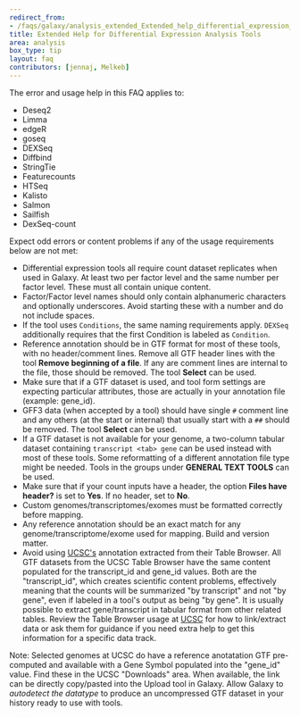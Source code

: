 ```yaml
---
redirect_from:
- /faqs/galaxy/analysis_extended_Extended_help_differential_expression_analysis_tools
title: Extended Help for Differential Expression Analysis Tools
area: analysis
box_type: tip
layout: faq
contributors: [jennaj, Melkeb]
---
```


The error and usage help in this FAQ applies to:

- Deseq2
- Limma
- edgeR
- goseq
- DEXSeq
- Diffbind
- StringTie
- Featurecounts
- HTSeq
- Kalisto
- Salmon
- Sailfish
- DexSeq-count

Expect odd errors or content problems if any of the usage requirements below are not met:

- Differential expression tools all require count dataset replicates when used in Galaxy. At least two per factor level and the same number per factor level. These must all contain unique content.
- Factor/Factor level names should only contain alphanumeric characters and optionally underscores. Avoid starting these with a number and do not include spaces.
- If the tool uses `Conditions`, the same naming requirements apply. `DEXSeq` additionally requires that the first Condition is labeled as `Condition`.
- Reference annotation should be in GTF format for most of these tools, with no header/comment lines. Remove all GTF header lines with the tool **Remove beginning of a file**. If any are comment lines are internal to the file, those should be removed. The tool **Select** can be used.
- Make sure that if a GTF dataset is used, and tool form settings are expecting particular attributes, those are actually in your annotation file (example: gene_id).
- GFF3 data (when accepted by a tool) should have single `#` comment line and any others (at the start or internal) that usually start with a `##` should be removed. The tool **Select** can be used.
- If a GTF dataset is not available for your genome, a two-column tabular dataset containing `transcript <tab> gene` can be used instead with most of these tools. Some reformatting of a different annotation file type might be needed. Tools in the groups under **GENERAL TEXT TOOLS** can be used.
- Make sure that if your count inputs have a header, the option **Files have header?** is set to **Yes**. If no header, set to **No**.
- Custom genomes/transcriptomes/exomes must be formatted correctly before mapping.
- Any reference annotation should be an exact match for any genome/transcriptome/exome used for mapping. Build and version matter.
- Avoid using [UCSC's](https://genome.ucsc.edu/) annotation extracted from their Table Browser. All GTF datasets from the UCSC Table Browser have the same content populated for the transcript_id and gene_id values. Both are the "transcript_id", which creates scientific content problems, effectively meaning that the counts will be summarized "by transcript" and not "by gene", even if labeled in a tool's output as being "by gene". It is usually possible to extract gene/transcript in tabular format from other related tables. Review the Table Browser usage at [UCSC](https://genome.ucsc.edu/) for how to link/extract data or ask them for guidance if you need extra help to get this information for a specific data track.

Note: Selected genomes at UCSC do have a reference anotatation GTF pre-computed and available with a Gene Symbol populated into the "gene_id" value. Find these in the UCSC "Downloads" area. When available, the link can be directly copy/pasted into the Upload tool in Galaxy. Allow Galaxy to *autodetect the datatype* to produce an uncompressed GTF dataset in your history ready to use with tools.